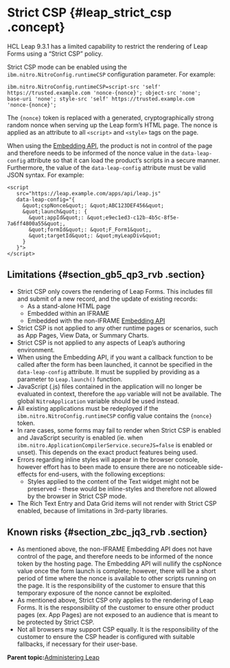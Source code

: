 # Strict CSP {#leap_strict_csp .concept}

HCL Leap 9.3.1 has a limited capability to restrict the rendering of Leap Forms using a “Strict CSP” policy.

Strict CSP mode can be enabled using the `ibm.nitro.NitroConfig.runtimeCSP` configuration parameter. For example:

``` {#codeblock_rlp_hp3_rvb}
ibm.nitro.NitroConfig.runtimeCSP=script-src 'self' 
https://trusted.example.com 'nonce-{nonce}'; object-src 'none'; 
base-uri 'none'; style-src 'self' https://trusted.example.com 
'nonce-{nonce}';
```

The `{nonce}` token is replaced with a generated, cryptographically strong random nonce when serving up the Leap form’s HTML page. The nonce is applied as an attribute to all `<script>` and `<style>` tags on the page.

When using the [Embedding API](ref_embedding_api.md), the product is not in control of the page and therefore needs to be informed of the nonce value in the `data-leap-config` attribute so that it can load the product’s scripts in a secure manner. Furthermore, the value of the `data-leap-config` attribute must be valid JSON syntax. For example:

``` {#codeblock_mzc_4p3_rvb}
<script
   src="https://leap.example.com/apps/api/leap.js"  
   data-leap-config="{
     &quot;cspNonce&quot;: &quot;ABC123DEF456&quot;
     &quot;launch&quot;: {
       &quot;appId&quot;: &quot;e9ec1ed3-c12b-4b5c-8f5e-
7a6ff4800a55&quot;, 
       &quot;formId&quot;: &quot;F_Form1&quot;, 
       &quot;targetId&quot;: &quot;myLeapDiv&quot;
     }
   }">
</script>

```

## Limitations {#section_gb5_qp3_rvb .section}

-   Strict CSP only covers the rendering of Leap Forms. This includes fill and submit of a new record, and the update of existing records:
    -   As a stand-alone HTML page
    -   Embedded within an IFRAME
    -   Embedded with the non-IFRAME [Embedding API](ref_embedding_api.md)
-   Strict CSP is not applied to any other runtime pages or scenarios, such as App Pages, View Data, or Summary Charts.
-   Strict CSP is not applied to any aspects of Leap’s authoring environment.
-   When using the Embedding API, if you want a callback function to be called after the form has been launched, it cannot be specified in the `data-leap-config` attribute. It must be supplied by providing as a parameter to `Leap.launch()` function.
-   JavaScript \(.js\) files contained in the application will no longer be evaluated in context, therefore the `app` variable will not be available. The global `NitroApplication` variable should be used instead.
-   All existing applications must be redeployed if the `ibm.nitro.NitroConfig.runtimeCSP` config value contains the `{nonce}` token.
-   In rare cases, some forms may fail to render when Strict CSP is enabled and JavaScript security is enabled \(ie. when `ibm.nitro.ApplicationCompilerService.secureJS=false` is enabled or unset\). This depends on the exact product features being used.
-   Errors regarding inline styles will appear in the browser console, however effort has to been made to ensure there are no noticeable side-effects for end-users, with the following exceptions:
    -   Styles applied to the content of the Text widget might not be preserved - these would be inline-styles and therefore not allowed by the browser in Strict CSP mode.
-   The Rich Text Entry and Data Grid items will not render with Strict CSP enabled, because of limitations in 3rd-party libraries.

## Known risks {#section_zbc_jq3_rvb .section}

-   As mentioned above, the non-IFRAME Embedding API does not have control of the page, and therefore needs to be informed of the nonce token by the hosting page. The Embedding API will nullify the cspNonce value once the form launch is complete; however, there will be a short period of time where the nonce is available to other scripts running on the page. It is the responsibility of the customer to ensure that this temporary exposure of the nonce cannot be exploited.
-   As mentioned above, Strict CSP only applies to the rendering of Leap Forms. It is the responsibility of the customer to ensure other product pages \(ex. App Pages\) are not exposed to an audience that is meant to be protected by Strict CSP.
-   Not all browsers may support CSP equally. It is the responsibility of the customer to ensure the CSP header is configured with suitable fallbacks, if necessary for their user-base.

**Parent topic:**[Administering Leap](administering_leap.md)

